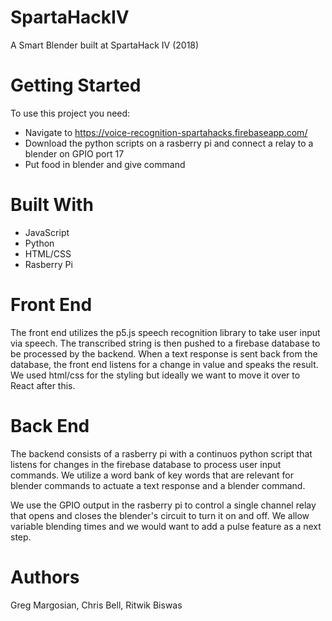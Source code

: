 # SpartaHackIV
A Smart Blender built at SpartaHack IV (2018)

# Getting Started
To use this project you need:
* Navigate to https://voice-recognition-spartahacks.firebaseapp.com/
* Download the python scripts on a rasberry pi and connect a relay to a blender on GPIO port 17
* Put food in blender and give command

# Built With
* JavaScript
* Python
* HTML/CSS
* Rasberry Pi

# Front End
The front end utilizes the p5.js speech recognition library to take user input via speech. The transcribed string is then pushed to a firebase database to be processed by the backend. When a text response is sent back from the database, the front end listens for a change in value and speaks the result. We used html/css for the styling but ideally we want to move it over to React after this.

# Back End
The backend consists of a rasberry pi with a continuos python script that listens for changes in the firebase database to process user input commands. We utilize a word bank of key words that are relevant for blender commands to actuate a text response and a blender command. 

We use the GPIO output in the rasberry pi to control a single channel relay that opens and closes the blender's circuit to turn it on and off. We allow variable blending times and we would want to add a pulse feature as a next step.

# Authors
Greg Margosian, Chris Bell, Ritwik Biswas
